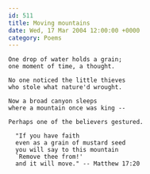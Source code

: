 ```yaml
---
id: 511
title: Moving mountains
date: Wed, 17 Mar 2004 12:00:00 +0000
category: Poems
---
```


    One drop of water holds a grain;  
    one moment of time, a thought.

    No one noticed the little thieves  
    who stole what nature'd wrought.

    Now a broad canyon sleeps  
    where a mountain once was king --

    Perhaps one of the believers gestured.

      "If you have faith  
      even as a grain of mustard seed  
      you will say to this mountain  
      `Remove thee from!'  
      and it will move." -- Matthew 17:20


